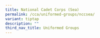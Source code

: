 ```yaml
---
title: National Cadet Corps (Sea)
permalink: /cca/uniformed-groups/nccsea/
variant: tiptap
description: ""
third_nav_title: Uniformed Groups
---
```

